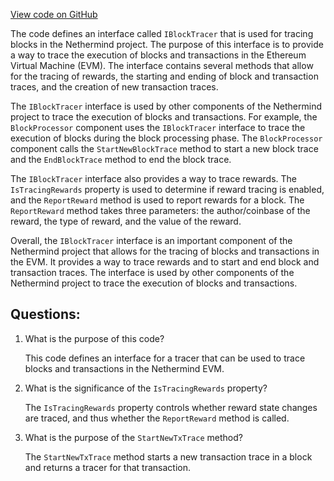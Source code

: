 [View code on GitHub](https://github.com/nethermindeth/nethermind/Nethermind.Evm/Tracing/IBlockTracer.cs)

The code defines an interface called `IBlockTracer` that is used for tracing blocks in the Nethermind project. The purpose of this interface is to provide a way to trace the execution of blocks and transactions in the Ethereum Virtual Machine (EVM). The interface contains several methods that allow for the tracing of rewards, the starting and ending of block and transaction traces, and the creation of new transaction traces.

The `IBlockTracer` interface is used by other components of the Nethermind project to trace the execution of blocks and transactions. For example, the `BlockProcessor` component uses the `IBlockTracer` interface to trace the execution of blocks during the block processing phase. The `BlockProcessor` component calls the `StartNewBlockTrace` method to start a new block trace and the `EndBlockTrace` method to end the block trace.

The `IBlockTracer` interface also provides a way to trace rewards. The `IsTracingRewards` property is used to determine if reward tracing is enabled, and the `ReportReward` method is used to report rewards for a block. The `ReportReward` method takes three parameters: the author/coinbase of the reward, the type of reward, and the value of the reward.

Overall, the `IBlockTracer` interface is an important component of the Nethermind project that allows for the tracing of blocks and transactions in the EVM. It provides a way to trace rewards and to start and end block and transaction traces. The interface is used by other components of the Nethermind project to trace the execution of blocks and transactions.
## Questions: 
 1. What is the purpose of this code?
    
    This code defines an interface for a tracer that can be used to trace blocks and transactions in the Nethermind EVM.

2. What is the significance of the `IsTracingRewards` property?
    
    The `IsTracingRewards` property controls whether reward state changes are traced, and thus whether the `ReportReward` method is called.

3. What is the purpose of the `StartNewTxTrace` method?
    
    The `StartNewTxTrace` method starts a new transaction trace in a block and returns a tracer for that transaction.